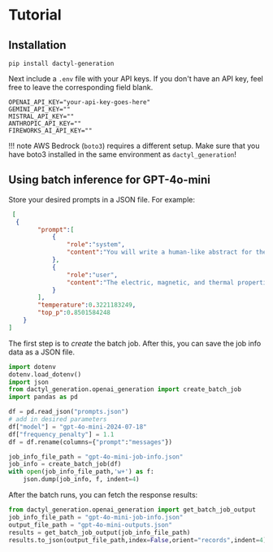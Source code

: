 # Tutorial

## Installation

```commandline
pip install dactyl-generation
```

Next include a `.env` file with your API keys. If you don't have an API key, feel free to leave the corresponding field blank.

```text
OPENAI_API_KEY="your-api-key-goes-here"
GEMINI_API_KEY=""
MISTRAL_API_KEY=""
ANTHROPIC_API_KEY=""
FIREWORKS_AI_API_KEY=""
```
!!! note 
    AWS Bedrock (`boto3`) requires a different setup. Make sure that you have boto3 installed in the same environment as `dactyl_generation`!


## Using batch inference for GPT-4o-mini

Store your desired prompts in a JSON file. For example:

```json title="prompts.json"
 [
  {
        "prompt":[
            {
                "role":"system",
                "content":"You will write a human-like abstract for the paper with the following title. The user will give you an example abstract to mimic its style. Output only the new abstract, nothing else.\/nPaper Title: Shearing Mechanisms of Co-Precipitates in IN718"
            },
            {
                "role":"user",
                "content":"The electric, magnetic, and thermal properties of three perovskite cobaltites\nwith the same 30% hole doping and ferromagnetic ground state were investigated\ndown to very low temperatures. With decreasing size of large cations, the\nferromagnetic Curie temperature and spontaneous moments of cobalt are gradually\nsuppressed - $T_C=130$ K, 55 K and 25 K and $m = 0.68 \\mu_B$, 0.34 $\\mu_B$ and\n0.23 $\\mu_B$ for Nd$_{0.7}$Sr$_{0.3}$CoO$_3$, Pr$_{0.7}$Ca$_{0.3}$CoO$_3$ and\nNd$_{0.7}$Ca$_{0.3}$CoO$_3$, respectively. The moment reduction with respect to\nmoment of the conventional ferromagnet La$_{0.7}$Sr$_{0.3}$CoO$_3$ ($T_C=230$\nK, $m = 1.71 \\mu_B$) in so-called IS\/LS state for Co$^{3+}$\/Co$^{4+}$, was\noriginally interpreted using phase-separation scenario. Based on the present\nresults, mainly the analysis of Schottky peak originating in Zeeman splitting\nof the ground state Kramers doublet of Nd$^{3+}$, we find, however, that\nferromagnetic phase in Nd$_{0.7}$Ca$_{0.3}$CoO$_3$ and likely also\nPr$_{0.7}$Ca$_{0.3}$CoO$_3$ is uniformly distributed over all sample volume,\ndespite the severe drop of moments. The ground state of these compounds is\nidentified with the LS\/LS-related phase derived theoretically by Sboychakov\n\\textit{et al.} [Phys. Rev. B \\textbf{80}, 024423 (2009)]. The ground state of\nNd$_{0.7}$Sr$_{0.3}$CoO$_3$ with an intermediate cobalt moment is inhomogeneous\ndue to competing of LS\/LS and IS\/LS phases. In the theoretical part of the\nstudy, the crystal field split levels for $4f^3$ (Nd$^{3+}$), $4f^2$\n(Pr$^{3+}$) and $4f^1$ (Ce$^{3+}$ or Pr$^{4+}$) are calculated and their\nmagnetic characteristics are presented."
            }
        ],
        "temperature":0.3221183249,
        "top_p":0.8501584248
    }
]
```
The first step is to _create_ the batch job. After this, you can save the job info data as a JSON file. 
```python title="create_gpt_4o_mini_batch_job.py"
import dotenv
dotenv.load_dotenv()
import json
from dactyl_generation.openai_generation import create_batch_job
import pandas as pd

df = pd.read_json("prompts.json")
# add in desired parameters
df["model"] = "gpt-4o-mini-2024-07-18"
df["frequency_penalty"] = 1.1
df = df.rename(columns={"prompt":"messages"})

job_info_file_path = "gpt-4o-mini-job-info.json"
job_info = create_batch_job(df)
with open(job_info_file_path,'w+') as f:
    json.dump(job_info, f, indent=4)
```

After the batch runs, you can fetch the response results:
```python title="get_batch_results.py"
from dactyl_generation.openai_generation import get_batch_job_output
job_info_file_path = "gpt-4o-mini-job-info.json"
output_file_path = "gpt-4o-mini-outputs.json"
results = get_batch_job_output(job_info_file_path)
results.to_json(output_file_path,index=False,orient="records",indent=4)
```
